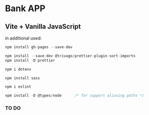 # Bank APP

## Vite + Vanilla JavaScript

in additional used:

```js
npm install gh-pages --save-dev

npm install --save-dev @trivago/prettier-plugin-sort-imports
npm install -D prettier

npm i dotenv

npm install sass

npm i eslint

npm install -D @types/node      /* for support aliasing paths */

```

### TO DO
